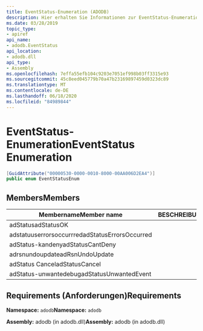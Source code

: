 ```yaml
---
title: EventStatus-Enumeration (ADODB)
description: Hier erhalten Sie Informationen zur EventStatus-Enumeration in .net. Diese Enumeration befindet sich im ADODB-Namespace und in der ADODB-Assembly (in der adodb.dll-Bibliothek).
ms.date: 03/28/2019
topic_type:
- apiref
api_name:
- adodb.EventStatus
api_location:
- adodb.dll
api_type:
- Assembly
ms.openlocfilehash: 7effa55efb104c9203e7051ef998b03ff3315e93
ms.sourcegitcommit: 45c8eed045779b70a47b23169897459d0323dc89
ms.translationtype: MT
ms.contentlocale: de-DE
ms.lasthandoff: 06/18/2020
ms.locfileid: "84989844"
---
```

# <a name="eventstatus-enumeration"></a><span data-ttu-id="f160c-104">EventStatus-Enumeration</span><span class="sxs-lookup"><span data-stu-id="f160c-104">EventStatus Enumeration</span></span>

```csharp
[GuidAttribute("00000530-0000-0010-8000-00AA006D2EA4")]
public enum EventStatusEnum
```

## <a name="members"></a><span data-ttu-id="f160c-105">Members</span><span class="sxs-lookup"><span data-stu-id="f160c-105">Members</span></span>

| <span data-ttu-id="f160c-106">Membername</span><span class="sxs-lookup"><span data-stu-id="f160c-106">Member name</span></span>  | <span data-ttu-id="f160c-107">BESCHREIBUNG</span><span class="sxs-lookup"><span data-stu-id="f160c-107">Description</span></span>  |
|---|---|
|<span data-ttu-id="f160c-108">adStatus</span><span class="sxs-lookup"><span data-stu-id="f160c-108">adStatusOK</span></span>  |   |
|<span data-ttu-id="f160c-109">adstatuuserrorsoccurrred</span><span class="sxs-lookup"><span data-stu-id="f160c-109">adStatusErrorsOccurred</span></span>  |   |
|<span data-ttu-id="f160c-110">adStatus-kandeny</span><span class="sxs-lookup"><span data-stu-id="f160c-110">adStatusCantDeny</span></span>  |   |
|<span data-ttu-id="f160c-111">adrsnundoupdate</span><span class="sxs-lookup"><span data-stu-id="f160c-111">adRsnUndoUpdate</span></span>  |   |
|<span data-ttu-id="f160c-112">adStatus Cancel</span><span class="sxs-lookup"><span data-stu-id="f160c-112">adStatusCancel</span></span>  |   |
|<span data-ttu-id="f160c-113">adStatus-unwantedebug</span><span class="sxs-lookup"><span data-stu-id="f160c-113">adStatusUnwantedEvent</span></span>  |   |

## <a name="requirements"></a><span data-ttu-id="f160c-114">Requirements (Anforderungen)</span><span class="sxs-lookup"><span data-stu-id="f160c-114">Requirements</span></span>

<span data-ttu-id="f160c-115">**Namespace:** `adodb`</span><span class="sxs-lookup"><span data-stu-id="f160c-115">**Namespace:** `adodb`</span></span>

<span data-ttu-id="f160c-116">**Assembly:** adodb (in adodb.dll)</span><span class="sxs-lookup"><span data-stu-id="f160c-116">**Assembly:** adodb (in adodb.dll)</span></span>
